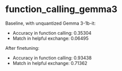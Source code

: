 # function_calling_gemma3

Baseline, with unquantized Gemma 3-1b-it:

* Accuracy in function calling: 0.35304
* Match in helpful exchange: 0.06495

After finetuning:
* Accuracy in function calling: 0.93438
* Match in helpful exchange: 0.71362
